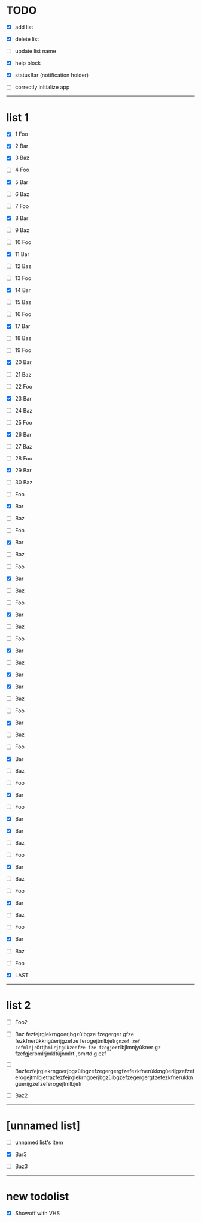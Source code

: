 # TODO

- [x] add list
- [x] delete list
- [ ] update list name
- [x] help block
- [x] statusBar (notification holder)
- [ ] correctly initialize app


---

# list 1

- [x] 1 Foo
- [x] 2 Bar
- [x] 3 Baz
- [ ] 4 Foo
- [x] 5 Bar
- [ ] 6 Baz
- [ ] 7 Foo
- [x] 8 Bar
- [ ] 9 Baz
- [ ] 10 Foo
- [x] 11 Bar
- [ ] 12 Baz
- [ ] 13 Foo
- [x] 14 Bar
- [ ] 15 Baz
- [ ] 16 Foo
- [x] 17 Bar
- [ ] 18 Baz
- [ ] 19 Foo
- [x] 20 Bar
- [ ] 21 Baz
- [ ] 22 Foo
- [x] 23 Bar
- [ ] 24 Baz
- [ ] 25 Foo
- [x] 26 Bar
- [ ] 27 Baz
- [ ] 28 Foo
- [x] 29 Bar
- [ ] 30 Baz
- [ ] Foo
- [x] Bar
- [ ] Baz
- [ ] Foo
- [x] Bar
- [ ] Baz
- [ ] Foo
- [x] Bar
- [ ] Baz
- [ ] Foo
- [x] Bar
- [ ] Baz
- [ ] Foo
- [x] Bar
- [ ] Baz
- [x] Bar
- [x] Bar
- [ ] Baz
- [ ] Foo
- [x] Bar
- [ ] Baz
- [ ] Foo
- [x] Bar
- [ ] Baz
- [ ] Foo
- [x] Bar
- [ ] Foo
- [x] Bar
- [x] Bar
- [ ] Baz
- [ ] Foo
- [x] Bar
- [ ] Baz
- [ ] Foo
- [x] Bar
- [ ] Baz
- [ ] Foo
- [x] Bar
- [ ] Baz
- [ ] Foo
- [x] LAST


---

# list 2

- [ ] Foo2
- [ ] Baz fezfejrglekrngoerjbgzùibgze fzegerger gfze fezkfnerùkkngùerijgzefze ferogejtmlbjetr`gnzef zef zefmlejr`ôrtjh`mlrjtgùkzenfze fze fzegjert`lbjlmnjyùkner gz fzefgjerbmlrjmkltùjnmlrt`,bmrtd g ezf
- [ ] Bazfezfejrglekrngoerjbgzùibgzefzegergergfzefezkfnerùkkngùerijgzefzeferogejtmlbjetrazfezfejrglekrngoerjbgzùibgzefzegergergfzefezkfnerùkkngùerijgzefzeferogejtmlbjetr
- [ ] Baz2


---

# [unnamed list]

- [ ] unnamed list's item
- [x] Bar3
- [ ] Baz3


---

# new todolist

- [x] Showoff with VHS
